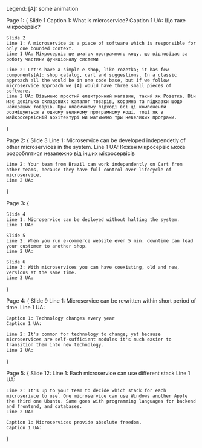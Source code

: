 Legend:
[A]: some animation

Page 1: {
    Slide 1
    Caption 1: What is microservice?
    Caption 1 UA: Що таке мікросервіс?
    
    Slide 2
    Line 1: A microservice is a piece of software which is responsible for only one bounded context.
    Line 1 UA: Мікросервіс це шматок програмного коду, що відповідає за роботу частини функціоналу системи

    Line 2: Let's have a simple e-shop, like rozetka; it has few components[A]: shop catalog, cart and suggestions. In a classic approach all the would be in one code base, but if we follow microservice approach we [A] would have three small pieces of software.
    Line 2 UA: Візьмемо простий електронний магазин, такий як Розетка. Він має декілька складових: каталог товарів, корзина та підказки щодо найкращих товарів. При класичному підході всі ці компоненти розміщуються в одному великому програмному коді, тоді як в майкросервісній архітектурі ми матимемо три невеликих програми.
} 

Page 2: {
    Slide 3
    Line 1: Microservice can be developed independetly of other microservices in the system.
    Line 1 UA: Кожен мікросервіс може розроблятися незалежно від інших мікросервісів

    Line 2: Your team from Brazil can work independently on Cart from other teams, because they have full control over lifecycle of microservice.
    Line 2 UA:
}

Page 3: {

    Slide 4
    Line 1: Microservice can be deployed without halting the system.
    Line 1 UA:

    Slide 5
    Line 2: When you run e-commerce website even 5 min. downtime can lead your customer to another shop.
    Line 2 UA:

    Slide 6
    Line 3: With microservices you can have coexisting, old and new, versions at the same time.
    Line 3 UA:
}

Page 4: {
    Slide 9
    Line 1: Microservice can be rewritten within short period of time.
    Line 1 UA:

    Caption 1: Technology changes every year
    Caption 1 UA:

    Line 2: It's common for technology to change; yet because microservices are self-sufficient modules it's much easier to transition them into new technology.
    Line 2 UA:
}

Page 5: {
    Slide 12:
    Line 1: Each microservice can use different stack
    Line 1 UA:

    Line 2: It's up to your team to decide which stack for each microserivce to use. One microservice can use Windows another Apple the third one Ubuntu. Same goes with programming languages for backend and frontend, and databases. 
    Line 2 UA: 

    Caption 1: Microservices provide absolute freedom.
    Caption 1 UA:
}